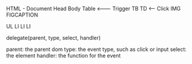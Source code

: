 HTML - Document
	Head
	Body
		Table <--- Trigger
			TB
				TD <-- Click
					IMG
					FIGCAPTION

UL
	LI
	LI
	LI


delegate(parent, type, select, handler)

parent: the parent dom
type: the event type, such as click or input
select: the element 
handler: the function for the event